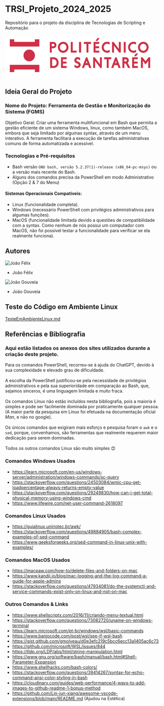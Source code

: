 # TRSI_Projeto_2024_2025
Repositório para o projeto da disciplina de Tecnologias de Scripting e Automação

![alt text](Imagens-PNGs/image-removebg-preview.png)

## Ideia Geral do Projeto
### Nome do Projeto: Ferramenta de Gestão e Monitorização do Sistema (FGMS)
Objetivo Geral:
Criar uma ferramenta multifuncional em Bash que permita a gestão eficiente de um sistema Windows, linux, como também MacOS, embora que seja limitado por algumas syntax, através de um menu interativo. A ferramenta facilitará a execução de tarefas administrativas comuns de forma automatizada e acessível.

### Tecnologias e Pré-requisitos
- Bash versão `GNU bash, versão 5.2.37(1)-release (x86_64-pc-msys)` ou a versão mais recente do Bash.
- Alguns dos comandos precisa da PowerShell em modo Administrativo (Opção 2 & 7 do Menu)
#### Sistemas Operacionais Compatíveis:
- Linux (funcionalidade completa).
- Windows (necessário PowerShell com privilégios administrativos para algumas funções).
- MacOS (funcionalidade limitada devido a questões de compatibilidade com a syntax. Como nenhum de nós possui um computador com MacOS, não foi possível testar a funcionalidade para verificar se ela realmente funciona).

## Autores

![João Félix](https://img.shields.io/badge/Author-João%20Félix-yellow)  
- João Félix  

![João Gouveia](https://img.shields.io/badge/Author-João%20Gouveia-red)  
- João Gouveia


## Teste do Código em Ambiente Linux
[TesteEmAmbienteLinux.md](https://github.com/joaofelix612/TRSI_Projeto_2024_2025/blob/main/TesteEmAmbienteLinux.md)

## Referências e Bibliografia
### Aqui estão listados os anexos dos sites utilizados durante a criação deste projeto. 
Para os comandos PowerShell, recorreu-se à ajuda do ChatGPT, devido à sua complexidade e elevado grau de dificuldade.<br />  
A escolha da PowerShell justificou-se pela necessidade de privilégios administrativos e pela sua superioridade em comparação ao Bash, que, sejamos sinceros, é uma linguagem limitada e muito fraca.<br />  
Os comandos Linux não estão incluídos nesta bibliografia, pois a maioria é simples e pode ser facilmente dominada por praticamente qualquer pessoa. (A maior parte da pesquisa em Linux foi efetuada na documentação oficial *Man*, e não no google).<br />  
Os únicos comandos que exigiram mais esforço e pesquisa foram o `awk` e o `sed`, porque, convenhamos, são ferramentas que realmente requerem maior dedicação para serem dominadas.<br />  
Todos os outros comandos Linux são muito simples 😊<br />

### Comandos Windows Usados
* https://learn.microsoft.com/en-us/windows-server/administration/windows-commands/sc-query <br />
* https://stackoverflow.com/questions/24503084/wmic-cpu-get-loadpercentage-always-returns-empty-value <br />
* https://stackoverflow.com/questions/29249830/how-can-i-get-total-physical-memory-using-windows-cmd <br />
* https://www.lifewire.com/net-user-command-2618097 <br />


### Comandos Linux Usados
* https://guialinux.uniriotec.br/awk/ <br />
* https://stackoverflow.com/questions/49884905/bash-complex-examples-of-sed-command <br />
* https://www.geeksforgeeks.org/sed-command-in-linux-unix-with-examples/ <br />

### Comandos MacOS Usados
* https://macpaw.com/how-to/delete-files-and-folders-on-mac <br />
* https://www.kandji.io/blog/mac-logging-and-the-log-command-a-guide-for-apple-admins <br />
* https://stackoverflow.com/questions/47934081/do-the-systemctl-and-service-commands-exist-only-on-linux-and-not-on-mac <br />

### Outros Comandos & Links
* https://www.shellscriptx.com/2016/11/criando-menu-textual.html <br />
* https://stackoverflow.com/questions/73082720/uname-on-windows-terminal <br />
* https://learn.microsoft.com/pt-br/windows/wsl/basic-commands <br />
* https://www.banjocode.com/post/wsl/see-if-wsl-bash <br />
* https://gist.github.com/gmolveau/d0e3efc219c5bcc6ecc13a1405ac6c73 <br />
* https://github.com/microsoft/WSL/issues/844 <br />
* https://tldp.org/LDP/abs/html/string-manipulation.html <br />
* https://www.gnu.org/software/bash/manual/bash.html#Shell-Parameter-Expansion <br />
* https://www.shellhacks.com/bash-colors/ <br />
* https://stackoverflow.com/questions/39414267/syntax-for-echo-command-ansi-color-styling-in-bash <br />
* https://cloudinary.com/guides/web-performance/4-ways-to-add-images-to-github-readme-1-bonus-method <br />
* https://github.com/Lin-jun-xiang/awesome-vscode-extensions/blob/main/README.md (Ajudou na Estética)<br />